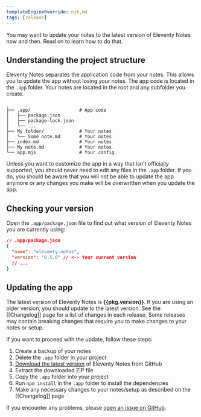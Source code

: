 ```yaml
---
templateEngineOverride: njk,md
tags: [release]
---
```


You may want to update your notes to the latest version of Eleventy Notes now and then. Read on to learn how to do that.

## Understanding the project structure

Eleventy Notes separates the application code from your notes. This allows you to update the app without losing your notes. The app code is located in the `.app` folder. Your notes are located in the root and any subfolder you create.

```
.
├── .app/                  # App code
│   ├── package.json
│   ├── package-lock.json
│   └── ...
├── My folder/             # Your notes
│   └── Some note.md       # Your notes
├── index.md               # Your notes
├── My note.md             # Your notes
└── app.mjs                # Your config
```

Unless you want to customize the app in a way that isn't officially supported, you should never need to edit any files in the `.app` folder. If you do, you should be aware that you will not be able to update the app anymore or any changes you make will be overwritten when you update the app.

## Checking your version

Open the `.app/package.json` file to find out what version of Eleventy Notes you are currently using:

```json
// .app/package.json
{
  "name": "eleventy-notes",
  "version": "0.5.0" // <-- Your current version
  // ...
}
```

## Updating the app

The latest version of Eleventy Notes is **{{pkg.version}}**. If you are using an older version, you should update to the latest version. See the [[Changelog]] page for a list of changes in each release. Some releases may contain breaking changes that require you to make changes to your notes or setup.

If you want to proceed with the update, follow these steps:

1. Create a backup of your notes
2. Delete the `.app` folder in your project
3. [Download the latest version](https://github.com/rothsandro/eleventy-notes/archive/refs/heads/main.zip) of Eleventy Notes from GitHub
4. Extract the downloaded ZIP file
5. Copy the `.app` folder into your project
6. Run `npm install` in the `.app` folder to install the dependencies
7. Make any necessary changes to your notes/setup as described on the [[Changelog]] page

If you encounter any problems, please [open an issue on GitHub](https://github.com/rothsandro/eleventy-notes/issues).
